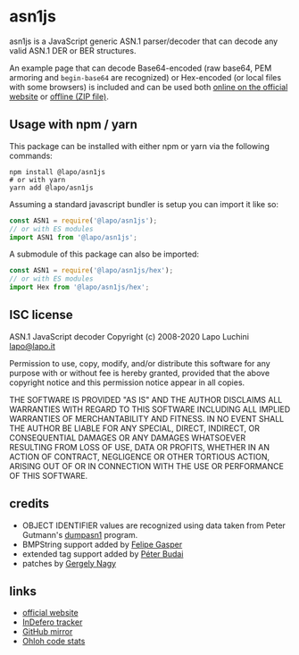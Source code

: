 asn1js
======

asn1js is a JavaScript generic ASN.1 parser/decoder that can decode any valid ASN.1 DER or BER structures.

An example page that can decode Base64-encoded (raw base64, PEM armoring and `begin-base64` are recognized) or Hex-encoded (or local files with some browsers) is included and can be used both [online on the official website](https://lapo.it/asn1js/) or [offline (ZIP file)](https://lapo.it/asn1js/asn1js.zip).

Usage with npm / yarn
---------------------

This package can be installed with either npm or yarn via the following commands:

```
npm install @lapo/asn1js
# or with yarn
yarn add @lapo/asn1js
```

Assuming a standard javascript bundler is setup you can import it like so:
```js
const ASN1 = require('@lapo/asn1js');
// or with ES modules
import ASN1 from '@lapo/asn1js';
```

A submodule of this package can also be imported:
```js
const ASN1 = require('@lapo/asn1js/hex');
// or with ES modules
import Hex from '@lapo/asn1js/hex';
```

ISC license
-----------

ASN.1 JavaScript decoder Copyright (c) 2008-2020 Lapo Luchini <lapo@lapo.it>

Permission to use, copy, modify, and/or distribute this software for any purpose with or without fee is hereby granted, provided that the above copyright notice and this permission notice appear in all copies.

THE SOFTWARE IS PROVIDED "AS IS" AND THE AUTHOR DISCLAIMS ALL WARRANTIES WITH REGARD TO THIS SOFTWARE INCLUDING ALL IMPLIED WARRANTIES OF MERCHANTABILITY AND FITNESS. IN NO EVENT SHALL THE AUTHOR BE LIABLE FOR ANY SPECIAL, DIRECT, INDIRECT, OR CONSEQUENTIAL DAMAGES OR ANY DAMAGES WHATSOEVER RESULTING FROM LOSS OF USE, DATA OR PROFITS, WHETHER IN AN ACTION OF CONTRACT, NEGLIGENCE OR OTHER TORTIOUS ACTION, ARISING OUT OF OR IN CONNECTION WITH THE USE OR PERFORMANCE OF THIS SOFTWARE.

credits
-------

- OBJECT IDENTIFIER values are recognized using data taken from Peter Gutmann's [dumpasn1](https://www.cs.auckland.ac.nz/~pgut001/#standards) program.
- BMPString support added by [Felipe Gasper](https://github.com/FGasper)
- extended tag support added by [Péter Budai](https://www.peterbudai.eu/)
- patches by [Gergely Nagy](https://github.com/ngg)

links
-----

- [official website](https://lapo.it/asn1js/)
- [InDefero tracker](http://idf.lapo.it/p/asn1js/)
- [GitHub mirror](https://github.com/lapo-luchini/asn1js)
- [Ohloh code stats](https://www.openhub.net/p/asn1js)
